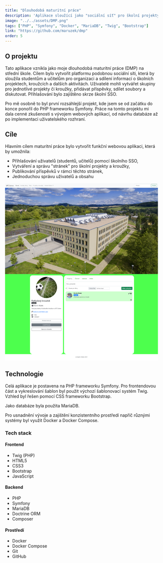 ```yaml
---
title: "Dlouhodobá maturitní práce"
description: 'Aplikace sloužící jako "sociální síť" pro školní projekty a kroužky. Uživatelé v ní mohli sdílet příspěvky a informace týkající se daného kroužku či konkrétního projektu. Byl to první větší projekt, ve kterém jsem použil Symfony. Projekt jsem obhájil na jaře 2021.'
image: "../../assets/DMP.png"
tags: ["PHP", "Symfony", "Docker", "MariaDB", "Twig", "Bootstrap"]
link: "https://github.com/maruzek/dmp"
order: 5
---
```


## O projektu

Tato aplikace vznikla jako moje dlouhodobá maturitní práce (DMP) na střední škole. Cílem bylo vytvořit platformu podobnou sociální síti, která by sloužila studentům a učitelům pro organizaci a sdílení informací o školních projektech, kroužcích a dalších aktivitách. Uživatelé mohli vytvářet skupiny pro jednotlivé projekty či kroužky, přidávat příspěvky, sdílet soubory a diskutovat. Přihlašování bylo zajištěno skrze školní SSO.

Pro mě osobně to byl první rozsáhlejší projekt, kde jsem se od začátku do konce ponořil do PHP frameworku Symfony. Práce na tomto projektu mi dala cenné zkušenosti s vývojem webových aplikací, od návrhu databáze až po implementaci uživatelského rozhraní.

## Cíle

Hlavním cílem maturitní práce bylo vytvořit funkční webovou aplikaci, která by umožnila:

- Přihlašování uživatelů (studentů, učitelů) pomocí školního SSO,
- Vytváření a správu "stránek" pro školní projekty a kroužky,
- Publikování příspěvků v rámci těchto stránek,
- Jednoduchou správu uživatelů a obsahu

![Ukázka administrace DMP](../../assets/dmp-page.png)

## Technologie

Celá aplikace je postavena na PHP frameworku Symfony. Pro frontendovou část a vykreslování šablon byl použit výchozí šablonovací systém Twig. Vzhled byl řešen pomocí CSS frameworku Bootstrap.

Jako databáze byla použita MariaDB.

Pro usnadnění vývoje a zajištění konzistentního prostředí napříč různými systémy byl využit Docker a Docker Compose.

### Tech stack

#### Frontend

- Twig (PHP)
- HTML5
- CSS3
- Bootstrap
- JavaScript

#### Backend

- PHP
- Symfony
- MariaDB
- Doctrine ORM
- Composer

#### Prostředí

- Docker
- Docker Compose
- Git
- GitHub
